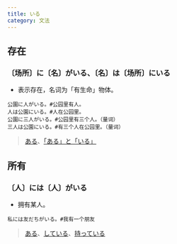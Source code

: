 ```yaml
---
title: いる
category: 文法
---
```


## 存在

### 〔场所〕に〔名〕がいる、〔名〕は〔场所〕にいる

- 表示存在，名词为「有生命」物体。

```example
公園に人がいる。#公园里有人。
人は公園にいる。#人在公园里。
公園に三人がいる。#公园里有三个人。（量词）
三人は公園にいる。#有三个人在公园里。（量词）
```

> [ある](aru#存在)、[「ある」と「いる」](iru-aru#存在)

## 所有

### 〔人〕には〔人〕がいる

- 拥有某人。

```example
私には友だちがいる。#我有一个朋友
```

> [ある](aru#所有)、[している](shiteiru#所有)、[持っている](motteiru#所有)
